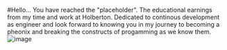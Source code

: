 #Hello... You have reached the "placeholder". The educational earnings from my time and work at Holberton. Dedicated to continous development as engineer and look forward to knowing you in my journey to becoming a pheonix and breaking the constructs of progamming as we know them.
![image](https://github.com/Tribeoftech/Tribeoftech/assets/113186733/7a7859e4-309f-4d6c-9790-e526d6434992)


